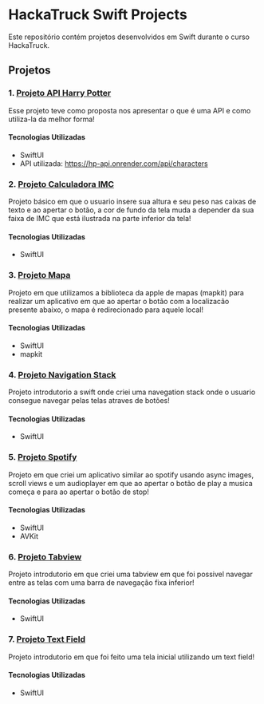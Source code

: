 # HackaTruck Swift Projects

Este repositório contém projetos desenvolvidos em Swift durante o curso HackaTruck.

## Projetos

### 1. [Projeto API Harry Potter](link_para_o_projeto1)
Esse projeto teve como proposta nos apresentar o que é uma API e como utiliza-la da melhor forma!

#### Tecnologias Utilizadas
- SwiftUI
- API utilizada: https://hp-api.onrender.com/api/characters

### 2. [Projeto Calculadora IMC](link_para_o_projeto2)
Projeto básico em que o usuario insere sua altura e seu peso nas caixas de texto e ao apertar o botão, a cor de fundo da tela muda a depender da sua faixa de IMC que está ilustrada na parte inferior da tela! 

#### Tecnologias Utilizadas
- SwiftUI

### 3. [Projeto Mapa](link_para_o_projeto2)
Projeto em que utilizamos a biblioteca da apple de mapas (mapkit) para realizar um aplicativo em que ao apertar o botão com a localizacão presente abaixo, o mapa é redirecionado para aquele local!

#### Tecnologias Utilizadas
- SwiftUI
- mapkit

### 4. [Projeto Navigation Stack](link_para_o_projeto2)
Projeto introdutorio a swift onde criei uma navegation stack onde o usuario consegue navegar pelas telas atraves de botões!

#### Tecnologias Utilizadas
- SwiftUI

### 5. [Projeto Spotify](link_para_o_projeto2)
Projeto em que criei um aplicativo similar ao spotify usando async images, scroll views e um audioplayer em que ao apertar o botão de play a musica começa e para ao apertar o botão de stop!

#### Tecnologias Utilizadas
- SwiftUI
- AVKit

### 6. [Projeto Tabview](link_para_o_projeto2)
Projeto introdutorio em que criei uma tabview em que foi possivel navegar entre as telas com uma barra de navegação fixa inferior!

#### Tecnologias Utilizadas
- SwiftUI

### 7. [Projeto Text Field](link_para_o_projeto2)
Projeto introdutorio em que foi feito uma tela inicial utilizando um text field!

#### Tecnologias Utilizadas
- SwiftUI
